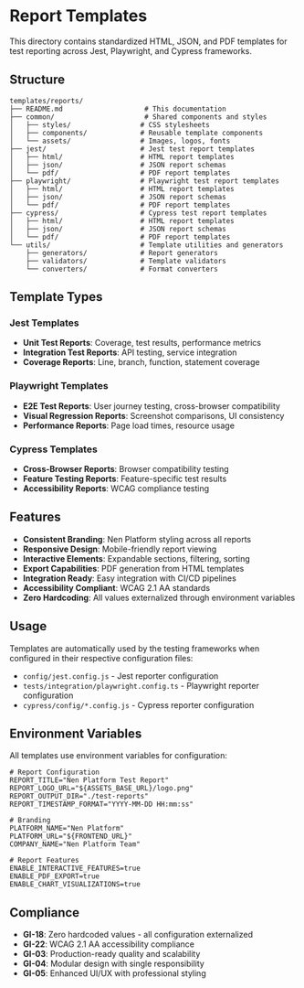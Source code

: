 # Report Templates

This directory contains standardized HTML, JSON, and PDF templates for test reporting across Jest, Playwright, and Cypress frameworks.

## Structure

```
templates/reports/
├── README.md                    # This documentation
├── common/                      # Shared components and styles
│   ├── styles/                 # CSS stylesheets
│   ├── components/             # Reusable template components
│   └── assets/                 # Images, logos, fonts
├── jest/                       # Jest test report templates
│   ├── html/                   # HTML report templates
│   ├── json/                   # JSON report schemas
│   └── pdf/                    # PDF report templates
├── playwright/                 # Playwright test report templates
│   ├── html/                   # HTML report templates
│   ├── json/                   # JSON report schemas
│   └── pdf/                    # PDF report templates
├── cypress/                    # Cypress test report templates
│   ├── html/                   # HTML report templates
│   ├── json/                   # JSON report schemas
│   └── pdf/                    # PDF report templates
└── utils/                      # Template utilities and generators
    ├── generators/             # Report generators
    ├── validators/             # Template validators
    └── converters/             # Format converters
```

## Template Types

### Jest Templates
- **Unit Test Reports**: Coverage, test results, performance metrics
- **Integration Test Reports**: API testing, service integration
- **Coverage Reports**: Line, branch, function, statement coverage

### Playwright Templates
- **E2E Test Reports**: User journey testing, cross-browser compatibility
- **Visual Regression Reports**: Screenshot comparisons, UI consistency
- **Performance Reports**: Page load times, resource usage

### Cypress Templates
- **Cross-Browser Reports**: Browser compatibility testing
- **Feature Testing Reports**: Feature-specific test results
- **Accessibility Reports**: WCAG compliance testing

## Features

- **Consistent Branding**: Nen Platform styling across all reports
- **Responsive Design**: Mobile-friendly report viewing
- **Interactive Elements**: Expandable sections, filtering, sorting
- **Export Capabilities**: PDF generation from HTML templates
- **Integration Ready**: Easy integration with CI/CD pipelines
- **Accessibility Compliant**: WCAG 2.1 AA standards
- **Zero Hardcoding**: All values externalized through environment variables

## Usage

Templates are automatically used by the testing frameworks when configured in their respective configuration files:

- `config/jest.config.js` - Jest reporter configuration
- `tests/integration/playwright.config.ts` - Playwright reporter configuration
- `cypress/config/*.config.js` - Cypress reporter configuration

## Environment Variables

All templates use environment variables for configuration:

```env
# Report Configuration
REPORT_TITLE="Nen Platform Test Report"
REPORT_LOGO_URL="${ASSETS_BASE_URL}/logo.png"
REPORT_OUTPUT_DIR="./test-reports"
REPORT_TIMESTAMP_FORMAT="YYYY-MM-DD HH:mm:ss"

# Branding
PLATFORM_NAME="Nen Platform"
PLATFORM_URL="${FRONTEND_URL}"
COMPANY_NAME="Nen Platform Team"

# Report Features
ENABLE_INTERACTIVE_FEATURES=true
ENABLE_PDF_EXPORT=true
ENABLE_CHART_VISUALIZATIONS=true
```

## Compliance

- **GI-18**: Zero hardcoded values - all configuration externalized
- **GI-22**: WCAG 2.1 AA accessibility compliance
- **GI-03**: Production-ready quality and scalability
- **GI-04**: Modular design with single responsibility
- **GI-05**: Enhanced UI/UX with professional styling
